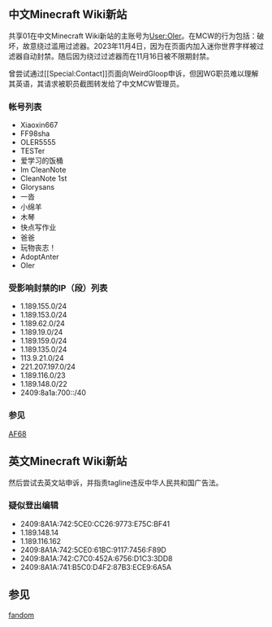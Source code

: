 ## 中文Minecraft Wiki新站
共享01在中文Minecraft Wiki新站的主账号为[User:OIer](https://zh.minecraft.wiki/w/User:OIer)。在MCW的行为包括：破坏，故意绕过滥用过滤器。2023年11月4日，因为在页面内加入迷你世界字样被过滤器自动封禁。随后因为绕过过滤器而在11月16日被不限期封禁。

曾尝试通过[[Special:Contact]]页面向WeirdGloop申诉，但因WG职员难以理解其英语，其请求被职员截图转发给了中文MCW管理员。

### 帐号列表
- Xiaoxin667
- FF98sha
- OLER5555
- TESTer
- 爱学习的饭桶
- Im CleanNote
- CleanNote 1st
- Glorysans
- 一沓
- 小绵羊
- 木琴
- 快点写作业
- 爸爸
- 玩物丧志！
- AdoptAnter
- OIer

### 受影响封禁的IP（段）列表
- 1.189.155.0/24
- 1.189.153.0/24
- 1.189.62.0/24
- 1.189.19.0/24
- 1.189.159.0/24
- 1.189.135.0/24
- 113.9.21.0/24
- 221.207.197.0/24
- 1.189.116.0/23
- 1.189.148.0/22
- 2409:8a1a:700::/40

### 参见
[AF68](https://zh.minecraft.wiki/w/Special:AbuseFilter/68)

## 英文Minecraft Wiki新站
然后尝试去英文站申诉，并指责tagline违反中华人民共和国广告法。

### 疑似登出编辑
- 2409:8A1A:742:5CE0:CC26:9773:E75C:BF41
- 1.189.148.14
- 1.189.116.162
- 2409:8A1A:742:5CE0:61BC:9117:7456:F89D
- 2409:8A1A:742:C7C0:452A:6756:D1C3:3DD8
- 2409:8A1A:741:B5C0:D4F2:87B3:ECE9:6A5A

## 参见
[fandom](fandom.md)
